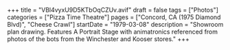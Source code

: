 +++
title = "VBl4vyxU9D5KTbOqCZUv.avif"
draft = false
tags = ["Photos"]
categories = ["Pizza Time Theatre"]
pages = ["Concord, CA (1975 Diamond Blvd)", "Cheese Crawl"]
startDate = "1979-03-08"
description = "Showroom plan drawing. Features A Portrait Stage with animatronics referenced from photos of the bots from the Winchester and Kooser stores."
+++
